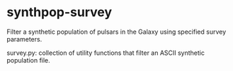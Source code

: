 # synthpop-survey
Filter a synthetic population of pulsars in the Galaxy using specified survey parameters.

survey.py: collection of utility functions that filter an ASCII synthetic population file.
